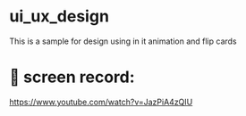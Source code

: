# ui_ux_design

This is a sample for design using in it animation and flip cards

# 🎥 screen record:
https://www.youtube.com/watch?v=JazPiA4zQIU
